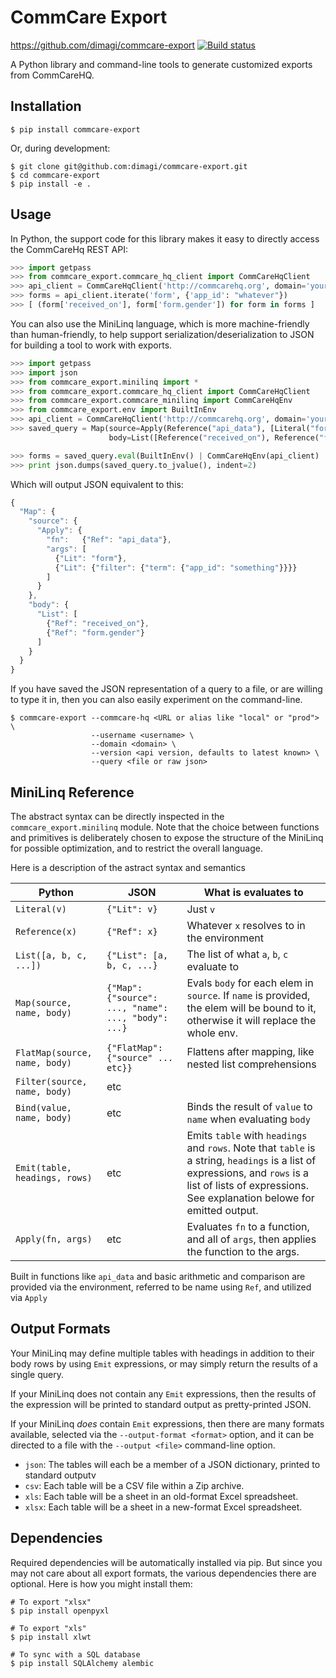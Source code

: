 CommCare Export
===============

https://github.com/dimagi/commcare-export [![Build status](https://travis-ci.org/dimagi/commcare-export.png)](https://travis-ci.org/dimagi/commcare-export)

A Python library and command-line tools to generate customized exports from CommCareHQ.

Installation
------------

```
$ pip install commcare-export
```

Or, during development:

```
$ git clone git@github.com:dimagi/commcare-export.git
$ cd commcare-export
$ pip install -e .
```

Usage
-----

In Python, the support code for this library makes it easy to directly access the CommCareHq REST API:

```python
>>> import getpass
>>> from commcare_export.commcare_hq_client import CommCareHqClient
>>> api_client = CommCareHqClient('http://commcarehq.org', domain='your_domain').authenticated('your_username', getpass.getpass())
>>> forms = api_client.iterate('form', {'app_id': "whatever"})
>>> [ (form['received_on'], form['form.gender']) for form in forms ]
```

You can also use the MiniLinq language, which is more machine-friendly than human-friendly, to
help support serialization/deserialization to JSON for building a tool to work with exports.

```python
>>> import getpass
>>> import json
>>> from commcare_export.minilinq import *
>>> from commcare_export.commcare_hq_client import CommCareHqClient
>>> from commcare_export.commcare_minilinq import CommCareHqEnv
>>> from commcare_export.env import BuiltInEnv
>>> api_client = CommCareHqClient('http://commcarehq.org', domain='your_domain').authenticated('your_username', getpass.getpass())
>>> saved_query = Map(source=Apply(Reference("api_data"), [Literal("form"), Literal({"filter": {"term": {"app_id": "whatever"}}})])
                      body=List([Reference("received_on"), Reference("form.gender")]))

>>> forms = saved_query.eval(BuiltInEnv() | CommCareHqEnv(api_client) | JsonPathEnv())
>>> print json.dumps(saved_query.to_jvalue(), indent=2)
```

Which will output JSON equivalent to this:

```javascript
{
  "Map": {
    "source": {
      "Apply": {
        "fn":   {"Ref": "api_data"},
        "args": [
          {"Lit": "form"},
          {"Lit": {"filter": {"term": {"app_id": "something"}}}}
        ]
      }
    },
    "body": {
      "List": [
        {"Ref": "received_on"},
        {"Ref": "form.gender"}
      ]
    }
  }
}
```

If you have saved the JSON representation of a query to a file, or are willing to type it in, then you can
also easily experiment on the command-line.

```
$ commcare-export --commcare-hq <URL or alias like "local" or "prod"> \
                  --username <username> \
                  --domain <domain> \
                  --version <api version, defaults to latest known> \
                  --query <file or raw json>
```

MiniLinq Reference
------------------

The abstract syntax can be directly inspected in the `commcare_export.minilinq` module. Note that the choice between functions and primitives is deliberately chosen
to expose the structure of the MiniLinq for possible optimization, and to restrict the overall language.

Here is a description of the astract syntax and semantics

| Python                      | JSON                                                | What is evaluates to
|-----------------------------|-----------------------------------------------------|---------------------------------
| `Literal(v)`                | `{"Lit": v}`                                        | Just `v`
| `Reference(x)`              | `{"Ref": x}`                                        | Whatever `x` resolves to in the environment
| `List([a, b, c, ...])`      | `{"List": [a, b, c, ...}`                           | The list of what `a`, `b`, `c` evaluate to
| `Map(source, name, body)`   | `{"Map": {"source": ..., "name": ..., "body": ...}` | Evals `body` for each elem in `source`. If `name` is provided, the elem will be bound to it, otherwise it will replace the whole env.
| `FlatMap(source, name, body)` | `{"FlatMap": {"source" ... etc}}` | Flattens after mapping, like nested list comprehensions
| `Filter(source, name, body)`  | etc |
| `Bind(value, name, body)`     | etc | Binds the result of `value` to `name` when evaluating `body`
| `Emit(table, headings, rows)` | etc | Emits `table` with `headings` and `rows`. Note that `table` is a string, `headings` is a list of expressions, and `rows` is a list of lists of expressions. See explanation belowe for emitted output.
| `Apply(fn, args)` | etc | Evaluates `fn` to a function, and all of `args`, then applies the function to the args.

Built in functions like `api_data` and basic arithmetic and comparison are provided via the environment,
referred to be name using `Ref`, and utilized via `Apply`

Output Formats
--------------

Your MiniLinq may define multiple tables with headings in addition to their body rows by using `Emit`
expressions, or may simply return the results of a single query.

If your MiniLinq does not contain any `Emit` expressions, then the results of the expression will be
printed to standard output as pretty-printed JSON.

If your MiniLinq _does_ contain `Emit` expressions, then there are many formats available, selected
via the `--output-format <format>` option, and it can be directed to a file with the `--output <file>` command-line option.

 - `json`: The tables will each be a member of a JSON dictionary, printed to standard outputv
 - `csv`: Each table will be a CSV file within a Zip archive.
 - `xls`: Each table will be a sheet in an old-format Excel spreadsheet.
 - `xlsx`: Each table will be a sheet in a new-format Excel spreadsheet.


Dependencies
------------

Required dependencies will be automatically installed via pip. But since
you may not care about all export formats, the various dependencies there
are optional. Here is how you might install them:

```
# To export "xlsx"
$ pip install openpyxl

# To export "xls"
$ pip install xlwt

# To sync with a SQL database
$ pip install SQLAlchemy alembic
```

